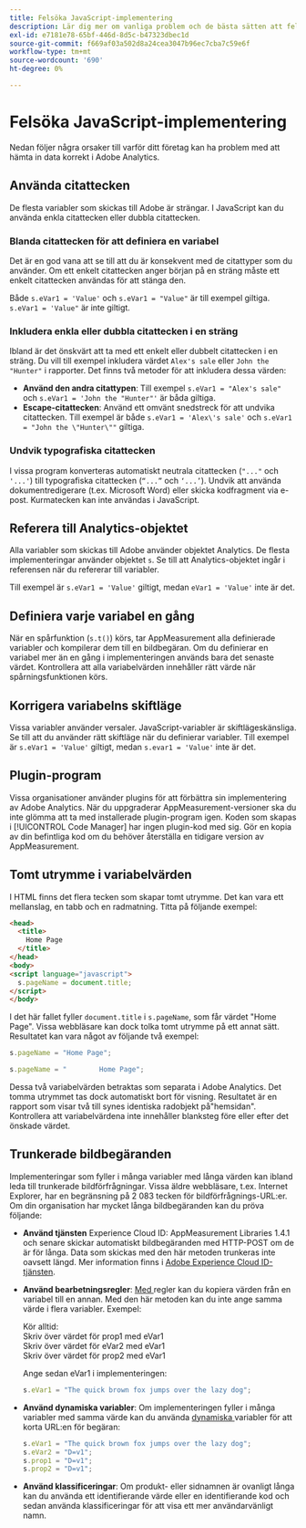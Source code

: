 ```yaml
---
title: Felsöka JavaScript-implementering
description: Lär dig mer om vanliga problem och de bästa sätten att felsöka JavaScript-implementeringen.
exl-id: e7181e78-65bf-446d-8d5c-b47323dbec1d
source-git-commit: f669af03a502d8a24cea3047b96ec7cba7c59e6f
workflow-type: tm+mt
source-wordcount: '690'
ht-degree: 0%

---
```


# Felsöka JavaScript-implementering

Nedan följer några orsaker till varför ditt företag kan ha problem med att hämta in data korrekt i Adobe Analytics.

## Använda citattecken

De flesta variabler som skickas till Adobe är strängar. I JavaScript kan du använda enkla citattecken eller dubbla citattecken.

### Blanda citattecken för att definiera en variabel

Det är en god vana att se till att du är konsekvent med de citattyper som du använder. Om ett enkelt citattecken anger början på en sträng måste ett enkelt citattecken användas för att stänga den.

Både `s.eVar1 = 'Value'` och `s.eVar1 = "Value"` är till exempel giltiga. `s.eVar1 = 'Value"` är inte giltigt.

### Inkludera enkla eller dubbla citattecken i en sträng

Ibland är det önskvärt att ta med ett enkelt eller dubbelt citattecken i en sträng. Du vill till exempel inkludera värdet `Alex's sale` eller `John the "Hunter"` i rapporter. Det finns två metoder för att inkludera dessa värden:

* **Använd den andra citattypen**: Till exempel  `s.eVar1 = "Alex's sale"` och  `s.eVar1 = 'John the "Hunter"'` är båda giltiga.
* **Escape-citattecken**: Använd ett omvänt snedstreck för att undvika citattecken. Till exempel är både `s.eVar1 = 'Alex\'s sale'` och `s.eVar1 = "John the \"Hunter\""` giltiga.

### Undvik typografiska citattecken

I vissa program konverteras automatiskt neutrala citattecken (`"..."` och `'...'`) till typografiska citattecken (`“...”` och `‘...’`). Undvik att använda dokumentredigerare (t.ex. Microsoft Word) eller skicka kodfragment via e-post. Kurmatecken kan inte användas i JavaScript.

## Referera till Analytics-objektet

Alla variabler som skickas till Adobe använder objektet Analytics. De flesta implementeringar använder objektet `s`. Se till att Analytics-objektet ingår i referensen när du refererar till variabler.

Till exempel är `s.eVar1 = 'Value'` giltigt, medan `eVar1 = 'Value'` inte är det.

## Definiera varje variabel en gång

När en spårfunktion (`s.t()`) körs, tar AppMeasurement alla definierade variabler och kompilerar dem till en bildbegäran. Om du definierar en variabel mer än en gång i implementeringen används bara det senaste värdet. Kontrollera att alla variabelvärden innehåller rätt värde när spårningsfunktionen körs.

## Korrigera variabelns skiftläge

Vissa variabler använder versaler. JavaScript-variabler är skiftlägeskänsliga. Se till att du använder rätt skiftläge när du definierar variabler. Till exempel är `s.eVar1 = 'Value'` giltigt, medan `s.evar1 = 'Value'` inte är det.

## Plugin-program

Vissa organisationer använder plugins för att förbättra sin implementering av Adobe Analytics. När du uppgraderar AppMeasurement-versioner ska du inte glömma att ta med installerade plugin-program igen. Koden som skapas i [!UICONTROL Code Manager] har ingen plugin-kod med sig. Gör en kopia av din befintliga kod om du behöver återställa en tidigare version av AppMeasurement.

## Tomt utrymme i variabelvärden

I HTML finns det flera tecken som skapar tomt utrymme. Det kan vara ett mellanslag, en tabb och en radmatning. Titta på följande exempel:

```html
<head>
  <title>
    Home Page
  </title>
</head>
<body>
<script language="javascript">
  s.pageName = document.title;
</script>
</body>
```

I det här fallet fyller `document.title` i `s.pageName`, som får värdet &quot;Home Page&quot;. Vissa webbläsare kan dock tolka tomt utrymme på ett annat sätt. Resultatet kan vara något av följande två exempel:

```js
s.pageName = "Home Page";
```

```js
s.pageName = "        Home Page";
```

Dessa två variabelvärden betraktas som separata i Adobe Analytics. Det tomma utrymmet tas dock automatiskt bort för visning. Resultatet är en rapport som visar två till synes identiska radobjekt på&quot;hemsidan&quot;. Kontrollera att variabelvärdena inte innehåller blanksteg före eller efter det önskade värdet.

## Trunkerade bildbegäranden

Implementeringar som fyller i många variabler med långa värden kan ibland leda till trunkerade bildförfrågningar. Vissa äldre webbläsare, t.ex. Internet Explorer, har en begränsning på 2 083 tecken för bildförfrågnings-URL:er. Om din organisation har mycket långa bildbegäranden kan du pröva följande:

* **Använd tjänsten** Experience Cloud ID: AppMeasurement Libraries 1.4.1 och senare skickar automatiskt bildbegäranden med HTTP-POST om de är för långa. Data som skickas med den här metoden trunkeras inte oavsett längd. Mer information finns i [Adobe Experience Cloud ID-tjänsten](https://experienceleague.adobe.com/docs/id-service/using/home.html).
* **Använd bearbetningsregler**:  [Med ](/help/admin/admin/c-processing-rules/processing-rules.md) regler kan du kopiera värden från en variabel till en annan. Med den här metoden kan du inte ange samma värde i flera variabler. Exempel:

   Kör alltid:<br>
Skriv över värdet för prop1 med eVar1<br>
Skriv över värdet för eVar2 med eVar1<br>
Skriv över värdet för prop2 med eVar1<br>

   Ange sedan eVar1 i implementeringen:

   ```js
   s.eVar1 = "The quick brown fox jumps over the lazy dog";
   ```

* **Använd dynamiska variabler**: Om implementeringen fyller i många variabler med samma värde kan du använda  [dynamiska ](/help/implement/vars/page-vars/dynamic-variables.md) variabler för att korta URL:en för begäran:

   ```js
   s.eVar1 = "The quick brown fox jumps over the lazy dog";
   s.eVar2 = "D=v1";
   s.prop1 = "D=v1";
   s.prop2 = "D=v1";
   ```

* **Använd klassificeringar**: Om produkt- eller sidnamnen är ovanligt långa kan du använda ett identifierande värde eller en identifierande kod och sedan använda  [](/help/components/classifications/c-classifications.md) klassificeringar för att visa ett mer användarvänligt namn.
